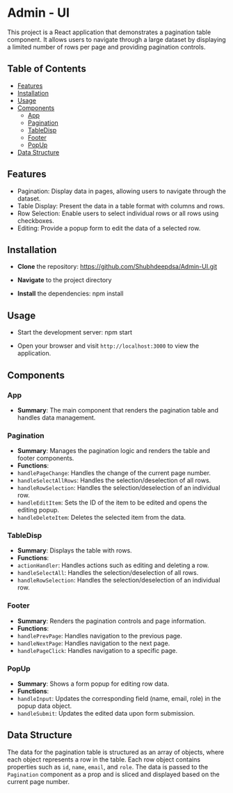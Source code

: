 # Admin - UI

This project is a React application that demonstrates a pagination table component. It allows users to navigate through a large dataset by displaying a limited number of rows per page and providing pagination controls.

## Table of Contents

- [Features](#features)
- [Installation](#installation)
- [Usage](#usage)
- [Components](#components)
  - [App](#app)
  - [Pagination](#pagination)
  - [TableDisp](#tabledisp)
  - [Footer](#footer)
  - [PopUp](#popup)
- [Data Structure](#data-structure)

## Features

- Pagination: Display data in pages, allowing users to navigate through the dataset.
- Table Display: Present the data in a table format with columns and rows.
- Row Selection: Enable users to select individual rows or all rows using checkboxes.
- Editing: Provide a popup form to edit the data of a selected row.

## Installation

- **Clone** the repository: https://github.com/Shubhdeepdsa/Admin-UI.git


- **Navigate** to the project directory


- **Install** the dependencies: npm install


## Usage

- Start the development server: npm start


- Open your browser and visit `http://localhost:3000` to view the application.

## Components

### App

- **Summary**: The main component that renders the pagination table and handles data management.

### Pagination

- **Summary**: Manages the pagination logic and renders the table and footer components.
- **Functions**:
- `handlePageChange`: Handles the change of the current page number.
- `handleSelectAllRows`: Handles the selection/deselection of all rows.
- `handleRowSelection`: Handles the selection/deselection of an individual row.
- `handleEditItem`: Sets the ID of the item to be edited and opens the editing popup.
- `handleDeleteItem`: Deletes the selected item from the data.

### TableDisp

- **Summary**: Displays the table with rows.
- **Functions**:
- `actionHandler`: Handles actions such as editing and deleting a row.
- `handleSelectAll`: Handles the selection/deselection of all rows.
- `handleRowSelection`: Handles the selection/deselection of an individual row.

### Footer

- **Summary**: Renders the pagination controls and page information.
- **Functions**:
- `handlePrevPage`: Handles navigation to the previous page.
- `handleNextPage`: Handles navigation to the next page.
- `handlePageClick`: Handles navigation to a specific page.

### PopUp

- **Summary**: Shows a form popup for editing row data.
- **Functions**:
- `handleInput`: Updates the corresponding field (name, email, role) in the popup data object.
- `handleSubmit`: Updates the edited data upon form submission.

## Data Structure

The data for the pagination table is structured as an array of objects, where each object represents a row in the table. Each row object contains properties such as `id`, `name`, `email`, and `role`. The data is passed to the `Pagination` component as a prop and is sliced and displayed based on the current page number.
